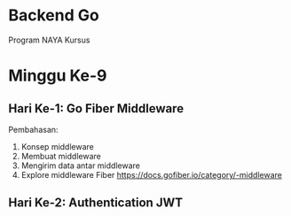 # Backend Go
Program NAYA Kursus

# Minggu Ke-9

## Hari Ke-1: Go Fiber Middleware
Pembahasan:
1. Konsep middleware
2. Membuat middleware
3. Mengirim data antar middleware
4. Explore middleware Fiber https://docs.gofiber.io/category/-middleware

## Hari Ke-2: Authentication JWT

